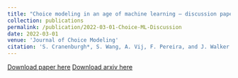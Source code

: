```yaml
---
title: "Choice modeling in an age of machine learning – discussion paper"
collection: publications
permalink: /publication/2022-03-01-Choice-ML-Discussion
date: 2022-03-01
venue: 'Journal of Choice Modeling'
citation: 'S. Cranenburgh*, S. Wang, A. Vij, F. Pereira, and J. Walker. (2022). &quot;Choice modeling in an age of machine learning – discussion paper.&quot; <i>Journal of Choice Modeling</i>. 100340.'
---
```


[Download paper here](https://www.sciencedirect.com/science/article/pii/S1755534521000725)
[Download arxiv here](https://arxiv.org/abs/2101.11948)
